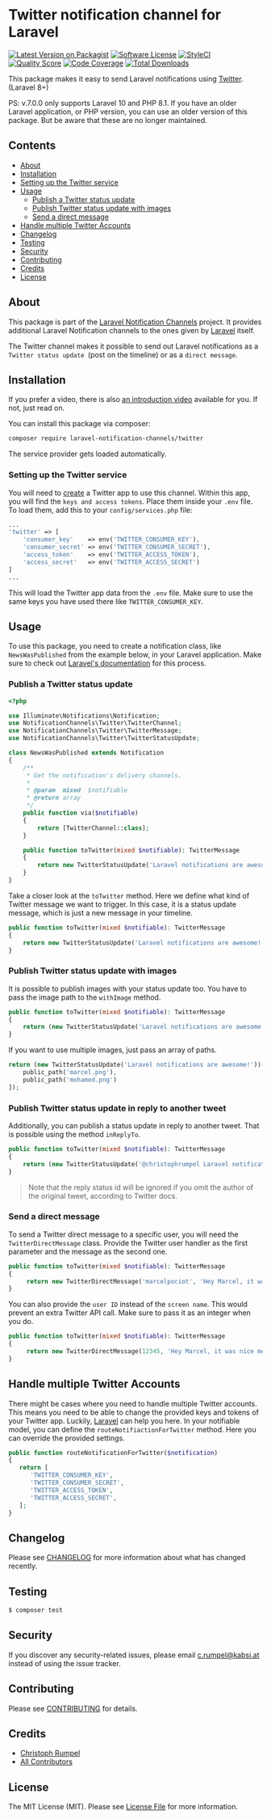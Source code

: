 # Twitter notification channel for Laravel

[![Latest Version on Packagist](https://img.shields.io/packagist/v/laravel-notification-channels/twitter.svg?style=flat-square)](https://packagist.org/packages/laravel-notification-channels/twitter)
[![Software License](https://img.shields.io/badge/license-MIT-brightgreen.svg?style=flat-square)](LICENSE.md)
[![StyleCI](https://styleci.io/repos/65847386/shield)](https://styleci.io/repos/65847386)
[![Quality Score](https://img.shields.io/scrutinizer/g/laravel-notification-channels/twitter.svg?style=flat-square)](https://scrutinizer-ci.com/g/laravel-notification-channels/twitter)
[![Code Coverage](https://img.shields.io/scrutinizer/coverage/g/laravel-notification-channels/twitter/master.svg?style=flat-square)](https://scrutinizer-ci.com/g/laravel-notification-channels/twitter/?branch=master)
[![Total Downloads](https://img.shields.io/packagist/dt/laravel-notification-channels/twitter.svg?style=flat-square)](https://packagist.org/packages/laravel-notification-channels/twitter)

This package makes it easy to send Laravel notifications using [Twitter](https://dev.twitter.com/rest/public). (Laravel 8+)

PS: v.7.0.0 only supports Laravel 10 and PHP 8.1. If you have an older Laravel application, or PHP version, you can use an older version of this package. But be aware that these are no longer maintained.

## Contents

- [About](#about)
- [Installation](#installation)
- [Setting up the Twitter service](#setting-up-the-twitter-service)
- [Usage](#usage)
    - [Publish a Twitter status update](#publish-a-twitter-status-update)
    - [Publish Twitter status update with images](#publish-twitter-status-update-with-images)
   - [Send a direct message](#send-a-direct-message)
- [Handle multiple Twitter Accounts](#handle-multiple-twitter-accounts)
- [Changelog](#changelog)
- [Testing](#testing)
- [Security](#security)
- [Contributing](#contributing)
- [Credits](#credits)
- [License](#license)

## About

This package is part of the [Laravel Notification Channels](http://laravel-notification-channels.com/) project. It provides additional Laravel Notification channels to the ones given by [Laravel](https://laravel.com/docs/master/notifications) itself.

The Twitter channel makes it possible to send out Laravel notifications as a `Twitter status update `(post on the timeline) or as a `direct message`.

## Installation

If you prefer a video, there is also [an introduction video](https://christoph-rumpel.com/2018/11/sending-laravel-notifications-via-twitter) available for you. If not, just read on.

You can install this package via composer:

``` bash
composer require laravel-notification-channels/twitter
```

The service provider gets loaded automatically.

### Setting up the Twitter service

You will need to [create](https://developer.twitter.com/apps/) a Twitter app to use this channel. Within this app, you will find the `keys and access tokens`. Place them inside your `.env` file. To load them, add this to your `config/services.php` file:

```php
...
'twitter' => [
    'consumer_key'    => env('TWITTER_CONSUMER_KEY'),
    'consumer_secret' => env('TWITTER_CONSUMER_SECRET'),
    'access_token'    => env('TWITTER_ACCESS_TOKEN'),
    'access_secret'   => env('TWITTER_ACCESS_SECRET')
]
...
```

This will load the Twitter app data from the `.env` file. Make sure to use the same keys you have used there like `TWITTER_CONSUMER_KEY`.

## Usage

To use this package, you need to create a notification class, like `NewsWasPublished` from the example below, in your Laravel application. Make sure to check out [Laravel's documentation](https://laravel.com/docs/master/notifications) for this process.

### Publish a Twitter status update

```php
<?php

use Illuminate\Notifications\Notification;
use NotificationChannels\Twitter\TwitterChannel;
use NotificationChannels\Twitter\TwitterMessage;
use NotificationChannels\Twitter\TwitterStatusUpdate;

class NewsWasPublished extends Notification
{
    /**
     * Get the notification's delivery channels.
     *
     * @param  mixed  $notifiable
     * @return array
     */
    public function via($notifiable)
    {
        return [TwitterChannel::class];
    }

    public function toTwitter(mixed $notifiable): TwitterMessage
    {
        return new TwitterStatusUpdate('Laravel notifications are awesome!');
    }
}
```

Take a closer look at the `toTwitter` method. Here we define what kind of Twitter message we want to trigger. In this case, it is a status update message, which is just a new message in your timeline.

````php
public function toTwitter(mixed $notifiable): TwitterMessage
{
    return new TwitterStatusUpdate('Laravel notifications are awesome!');
}
````
### Publish Twitter status update with images
It is possible to publish images with your status update too. You have to pass the image path to the `withImage` method.
````php
public function toTwitter(mixed $notifiable): TwitterMessage
{
    return (new TwitterStatusUpdate('Laravel notifications are awesome!'))->withImage('marcel.png');
}
````
If you want to use multiple images, just pass an array of paths.
````php
return (new TwitterStatusUpdate('Laravel notifications are awesome!'))->withImage([
    public_path('marcel.png'),
    public_path('mohamed.png')
]);
````
### Publish Twitter status update in reply to another tweet
Additionally, you can publish a status update in reply to another tweet. That is possible using the method `inReplyTo`.
````php
public function toTwitter(mixed $notifiable): TwitterMessage
{
    return (new TwitterStatusUpdate('@christophrumpel Laravel notifications are awesome!'))->inReplyTo(123);
}
````
> Note that the reply status id will be ignored if you omit the author of the original tweet, according to Twitter docs.
### Send a direct message
To send a Twitter direct message to a specific user, you will need the `TwitterDirectMessage` class. Provide the Twitter user handler as the first parameter and the message as the second one.
````php
public function toTwitter(mixed $notifiable): TwitterMessage
{
     return new TwitterDirectMessage('marcelpociot', 'Hey Marcel, it was nice meeting you at the Laracon.');
}
````

You can also provide the `user ID` instead of the `screen name`. This would prevent an extra Twitter API call. Make sure to pass it as an integer when you do.

````php
public function toTwitter(mixed $notifiable): TwitterMessage
{
     return new TwitterDirectMessage(12345, 'Hey Marcel, it was nice meeting you at the Laracon.');
}
````

## Handle multiple Twitter Accounts

There might be cases where you need to handle multiple Twitter accounts. This means you need to be able to change the provided keys and tokens of your Twitter app. Luckily, [Laravel](https://laravel.com/docs/master/notifications#customizing-the-recipient) can help you here. In your notifiable model, you can define the `routeNotifiactionForTwitter` method. Here you can override the provided settings.

````php
public function routeNotificationForTwitter($notification)
{
   return [
      'TWITTER_CONSUMER_KEY',
      'TWITTER_CONSUMER_SECRET',
      'TWITTER_ACCESS_TOKEN',
      'TWITTER_ACCESS_SECRET',
   ];
}
````

## Changelog

Please see [CHANGELOG](CHANGELOG.md) for more information about what has changed recently.

## Testing

``` bash
$ composer test
```

## Security

If you discover any security-related issues, please email c.rumpel@kabsi.at instead of using the issue tracker.

## Contributing

Please see [CONTRIBUTING](CONTRIBUTING.md) for details.

## Credits

- [Christoph Rumpel](https://github.com/christophrumpel)
- [All Contributors](../../contributors)

## License

The MIT License (MIT). Please see [License File](LICENSE.md) for more information.
